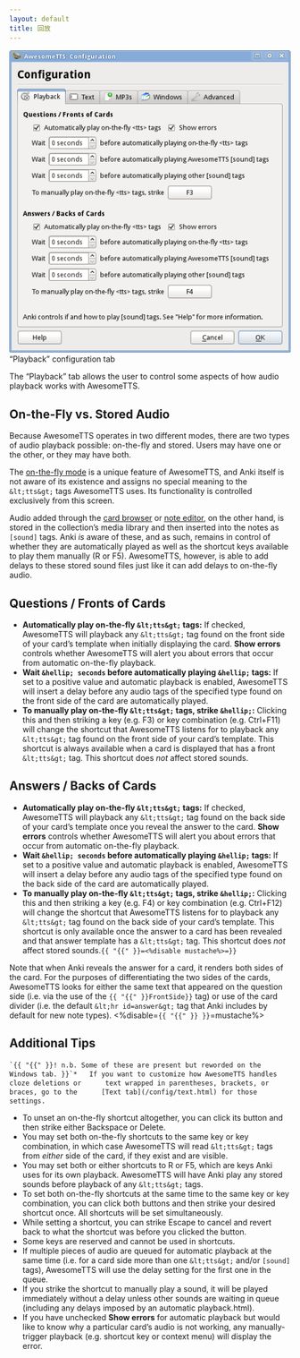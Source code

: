 ```yaml
---
layout: default
title: 回放
---
```




![AwesomeTTS configuration dialog with the Playback tab selected](/assets/images/config.playback.png)    &ldquo;Playback&rdquo; configuration tab

The &ldquo;Playback&rdquo; tab allows the user to control some aspects of  how audio playback works with AwesomeTTS.

## On-the-Fly vs. Stored Audio

Because AwesomeTTS operates in two different modes, there are two types of  audio playback possible: on-the-fly and stored. Users may have one or the  other, or they may have both.

The [on-the-fly mode](/usage/on-the-fly.html) is a unique feature of  AwesomeTTS, and Anki itself is not aware of its existence and assigns no  special meaning to the `&lt;tts&gt;` tags AwesomeTTS uses. Its  functionality is controlled exclusively from this screen.

Audio added through the [card browser](/usage/browser.html) or  [note editor](/usage/editor.html), on the other hand, is stored in the  collection&rsquo;s media library and then inserted into the notes as  `[sound]` tags. Anki _is_ aware of these, and as such,  remains in control of whether they are automatically played as well as the  shortcut keys available to play them manually (R or  F5). AwesomeTTS, however, is able to add delays to these stored  sound files just like it can add delays to on-the-fly audio.

## Questions / Fronts of Cards

*   **Automatically play on-the-fly `&lt;tts&gt;`      tags:** If checked, AwesomeTTS will playback any      `&lt;tts&gt;` tag found on the front side of your      card&rsquo;s template when initially displaying the card. **Show      errors** controls whether AwesomeTTS will alert you about errors      that occur from automatic on-the-fly playback.
*   **Wait `&hellip; seconds` before automatically      playing `&hellip;` tags:** If set to a positive value      and automatic playback is enabled, AwesomeTTS will insert a delay before      any audio tags of the specified type found on the front side of the card      are automatically played.
*   **To manually play on-the-fly `&lt;tts&gt;` tags,      strike `&hellip;`:** Clicking this and then striking a      key (e.g. F3) or key combination (e.g. Ctrl+F11)      will change the shortcut that AwesomeTTS listens for to playback any      `&lt;tts&gt;` tag found on the front side of your      card&rsquo;s template. This shortcut is always available when a card is      displayed that has a front `&lt;tts&gt;` tag. This shortcut      does _not_ affect stored sounds.

## Answers / Backs of Cards

*   **Automatically play on-the-fly `&lt;tts&gt;`      tags:** If checked, AwesomeTTS will playback any      `&lt;tts&gt;` tag found on the back side of your card&rsquo;s      template once you reveal the answer to the card. **Show      errors** controls whether AwesomeTTS will alert you about errors      that occur from automatic on-the-fly playback.
*   **Wait `&hellip; seconds` before automatically      playing `&hellip;` tags:** If set to a positive value      and automatic playback is enabled, AwesomeTTS will insert a delay before      any audio tags of the specified type found on the back side of the card      are automatically played.
*   **To manually play on-the-fly `&lt;tts&gt;` tags,      strike `&hellip;`:** Clicking this and then striking a      key (e.g. F4) or key combination (e.g. Ctrl+F12)      will change the shortcut that AwesomeTTS listens for to playback      any `&lt;tts&gt;` tag found on the back side of your      card&rsquo;s template. This shortcut is only available once the answer      to a card has been revealed and that answer template has a      `&lt;tts&gt;` tag. This shortcut does _not_ affect      stored sounds.`{{ "{{" }}=<%disable mustache%>=}}`

Note that when Anki reveals the answer for a card, it renders both sides of  the card. For the purposes of differentiating the two sides of the cards,  AwesomeTTS looks for either the same text that appeared on the question side  (i.e. via the use of the ``{{ "{{" }}FrontSide}}`` tag) or use of the card  divider (i.e. the default `&lt;hr id=answer&gt;` tag that Anki  includes by default for new note types).
<%disable=`{{ "{{" }} }}`=mustache%>

## Additional Tips

    `{{ "{{" }}! n.b. Some of these are present but reworded on the Windows tab. }}`*   If you want to customize how AwesomeTTS handles cloze deletions or      text wrapped in parentheses, brackets, or braces, go to the      [Text tab](/config/text.html) for those settings.
*   To unset an on-the-fly shortcut altogether, you can click its button      and then strike either Backspace or Delete.
*   You may set both on-the-fly shortcuts to the same key or key      combination, in which case AwesomeTTS will read `&lt;tts&gt;`      tags from _either_ side of the card, if they exist and are      visible.
*   You may set both or either shortcuts to R or F5,      which are keys Anki uses for its own playback. AwesomeTTS will have Anki      play any stored sounds before playback of any `&lt;tts&gt;`      tags.
*   To set both on-the-fly shortcuts at the same time to the same key or      key combination, you can click both buttons and then strike your desired      shortcut once. All shortcuts will be set simultaneously.
*   While setting a shortcut, you can strike Escape to cancel      and revert back to what the shortcut was before you clicked the      button.
*   Some keys are reserved and cannot be used in shortcuts.
*   If multiple pieces of audio are queued for automatic playback at the      same time (i.e. for a card side more than one `&lt;tts&gt;`      and/or `[sound]` tags), AwesomeTTS will use the delay setting      for the first one in the queue.
*   If you strike the shortcut to manually play a sound, it will be played      immediately without a delay unless other sounds are waiting in queue      (including any delays imposed by an automatic playback.html).
*   If you have unchecked **Show errors** for automatic      playback but would like to know why a particular card&rsquo;s audio is      not working, any manually-trigger playback (e.g. shortcut key or context      menu) will display the error.